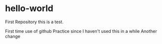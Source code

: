 # hello-world
First Repository
this is a test.

First time use of github
Practice since I haven't used this in a while
Another change
